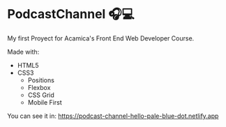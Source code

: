 # PodcastChannel 🎧💻
My first Proyect for Acamica's Front End Web Developer Course.

Made with:
- HTML5
- CSS3
  - Positions
  - Flexbox
  - CSS Grid
  - Mobile First

You can see it in: https://podcast-channel-hello-pale-blue-dot.netlify.app
